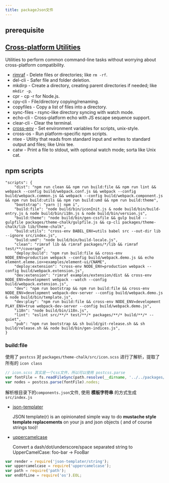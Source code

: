 ```yaml
---
title: packageJson文件
---
```


## prerequisite

## [Cross-platform Utilities](https://github.com/RyanZim/awesome-npm-scripts#cross-platform-utilities)

Utilities to perform common command-line tasks without worrying about cross-platform compatibility.

- [rimraf](https://github.com/isaacs/rimraf) - Delete files or directories; like `rm -rf`.
- del-cli - Safer file and folder deletion.
- mkdirp - Create a directory, creating parent directories if needed; like `mkdir -p`.
- cpr - cp -r for Node.js.
- cpy-cli - File/directory copying/renaming.
- copyfiles - Copy a list of files into a directory.
- sync-files - rsync-like directory syncing with watch mode.
- echo-cli - Cross-platform echo with JS escape sequence support.
- clear-cli - Clear the terminal.
- [cross-env](https://github.com/kentcdodds/cross-env) - Set environment variables for scripts, unix-style.
- cross-os - Run platform-specific npm scripts.
- ntee - Utility that reads from standard input and writes to standard output and files; like Unix tee.
- catw - Print a file to stdout, with optional watch mode; sorta like Unix cat.

## npm scripts

```shell
"scripts": {
    "dist": "npm run clean && npm run build:file && npm run lint && webpack --config build/webpack.conf.js && webpack --config build/webpack.common.js && webpack --config build/webpack.component.js && npm run build:utils && npm run build:umd && npm run build:theme",
    "bootstrap": "yarn || npm i",
    "build:file": "node build/bin/iconInit.js & node build/bin/build-entry.js & node build/bin/i18n.js & node build/bin/version.js",
    "build:theme": "node build/bin/gen-cssfile && gulp build --gulpfile packages/theme-chalk/gulpfile.js && cp-cli packages/theme-chalk/lib lib/theme-chalk",
    "build:utils": "cross-env BABEL_ENV=utils babel src --out-dir lib --ignore src/index.js",
    "build:umd": "node build/bin/build-locale.js",
    "clean": "rimraf lib && rimraf packages/*/lib && rimraf test/**/coverage",
    "deploy:build": "npm run build:file && cross-env NODE_ENV=production webpack --config build/webpack.demo.js && echo element.eleme.io>>examples/element-ui/CNAME",
    "deploy:extension": "cross-env NODE_ENV=production webpack --config build/webpack.extension.js",
    "dev:extension": "rimraf examples/extension/dist && cross-env NODE_ENV=development webpack --watch --config build/webpack.extension.js",
    "dev": "npm run bootstrap && npm run build:file && cross-env NODE_ENV=development webpack-dev-server --config build/webpack.demo.js & node build/bin/template.js",
    "dev:play": "npm run build:file && cross-env NODE_ENV=development PLAY_ENV=true webpack-dev-server --config build/webpack.demo.js",
    "i18n": "node build/bin/i18n.js",
    "lint": "eslint src/**/* test/**/* packages/**/* build/**/* --quiet",
    "pub": "npm run bootstrap && sh build/git-release.sh && sh build/release.sh && node build/bin/gen-indices.js",
}
```

### build:file

使用了 `postcss` 对 `packages/theme-chalk/src/icon.scss` 进行了解析，提取了所有的 `icon class`

```js
// icon.scss 其实是一个css文件，所以可以使用 postcss.parse
var fontFile = fs.readFileSync(path.resolve(__dirname, '../../packages/theme-chalk/src/icon.scss'), 'utf8');
var nodes = postcss.parse(fontFile).nodes;
```

解析根目录下的`components.json`文件, 使用 **模板字符串** 的方式生成 `src/index.js`

- [json-templater](https://github.com/lightsofapollo/json-templater)

  JSON template(r) is an opinionated simple way to do **mustache style template replacements** on your js and json
  objects (
  and of course strings too)!
- [uppercamelcase](https://github.com/SamVerschueren/uppercamelcase)

  Convert a dash/dot/underscore/space separated string to UpperCamelCase: foo-bar → FooBar

```js
var render = require('json-templater/string');
var uppercamelcase = require('uppercamelcase');
var path = require('path');
var endOfLine = require('os').EOL;
```
